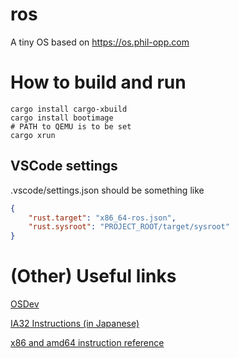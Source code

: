 # ros

A tiny OS based on https://os.phil-opp.com

# How to build and run

```
cargo install cargo-xbuild
cargo install bootimage
# PATH to QEMU is to be set
cargo xrun
```

## VSCode settings

.vscode/settings.json should be something like

```json
{
    "rust.target": "x86_64-ros.json",
    "rust.sysroot": "PROJECT_ROOT/target/sysroot"
}
```

# (Other) Useful links

[OSDev](https://wiki.osdev.org)

[IA32 Instructions (in Japanese)](http://softwaretechnique.jp/OS_Development/Tips/IA32_instructions.html)

[x86 and amd64 instruction reference](https://www.felixcloutier.com/x86/)
